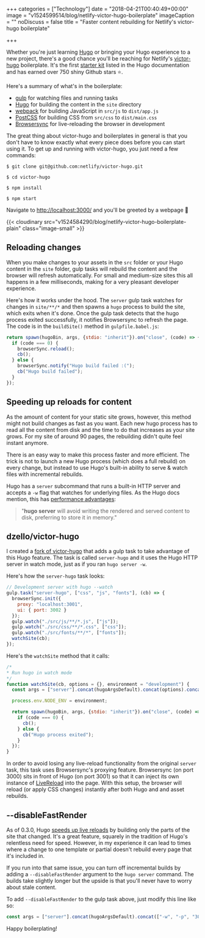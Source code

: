 +++
categories = ["Technology"]
date = "2018-04-21T00:40:49+00:00"
image = "v1524599514/blog/netlify-victor-hugo-boilerplate"
imageCaption = ""
noDiscuss = false
title = "Faster content rebuilding for Netlify's victor-hugo boilerplate"

+++

<boom>W</boom>hether you're just learning [Hugo](https://gohugo.io/) or bringing your Hugo experience to a new project, there's a good chance you'll be reaching for Netlify's [victor-hugo](https://github.com/netlify/victor-hugo) boilerplate. It's the first [starter kit](https://gohugo.io/tools/starter-kits/) listed in the Hugo documentation and has earned over 750 shiny Github stars :star:.

Here's a summary of what's in the boilerplate:

- [gulp](https://gulpjs.com/) for watching files and running tasks
- [Hugo](https://gohugo.io) for building the content in the `site` directory
- [webpack](https://webpack.js.org/) for building JavaScript in `src/js` to `dist/app.js`
- [PostCSS](http://postcss.org/) for building CSS from `src/css` to `dist/main.css`
- [Browsersync](https://browsersync.io/) for live-reloading the browser in development

The great thing about victor-hugo and boilerplates in general is that you don't have to know exactly what every piece does before you can start using it. To get up and running with victor-hugo, you just need a few commands:

```shell
$ git clone git@github.com:netlify/victor-hugo.git

$ cd victor-hugo

$ npm install

$ npm start
```

Navigate to [http://localhost:3000/](http://localhost:3000) and you'll be greeted by a webpage :tada:

{{< cloudinary src="v1524584290/blog/netlify-victor-hugo-boilerplate-plain" class="image-small" >}}

## Reloading changes

When you make changes to your assets in the `src` folder or your Hugo content in the `site` folder, gulp tasks will rebuild the content and the browser will refresh automatically. For small and medium-size sites this all happens in a few milliseconds, making for a very pleasant developer experience.

Here's how it works under the hood. The `server` gulp task watches for changes in `site/**/*` and then spawns a `hugo` process to build the site, which exits when it's done. Once the gulp task detects that the hugo process exited successfully, it notifies Browsersync to refresh the page. The code is in the `buildSite()` method in `gulpfile.babel.js`:

```javascript
return spawn(hugoBin, args, {stdio: "inherit"}).on("close", (code) => {
  if (code === 0) {
    browserSync.reload();
    cb();
  } else {
    browserSync.notify("Hugo build failed :(");
    cb("Hugo build failed");
  }
});
```

## Speeding up reloads for content

As the amount of content for your static site grows, however, this method might not build changes as fast as you want. Each new hugo process has to read all the content from disk and the time to do that increases as your site grows. For my site of around 90 pages, the rebuilding didn't quite feel instant anymore.

There is an easy way to make this process faster and more efficient. The trick is not to launch a new Hugo process (which does a full rebuild) on every change, but instead to use Hugo's built-in ability to serve & watch files with incremental rebuilds.

Hugo has a `server` subcommand that runs a built-in HTTP server and accepts a `-w` flag that watches for underlying files. As the Hugo docs mention, this has [performance advantages](https://gohugo.io/commands/hugo_server/):

> "**hugo server** will avoid writing the rendered and served content to disk, preferring to store it in memory."

## dzello/victor-hugo

I created a [fork of victor-hugo](https://github.com/dzello/victor-hugo) that adds a gulp task to take advantage of this Hugo feature. The task is called `server-hugo` and it uses the Hugo HTTP server in watch mode, just as if you ran `hugo server -w`.

Here's how the `server-hugo` task looks:

```javascript
// Development server with hugo --watch
gulp.task("server-hugo", ["css", "js", "fonts"], (cb) => {
  browserSync.init({
    proxy: "localhost:3001",
    ui: { port: 3002 }
  });
  gulp.watch("./src/js/**/*.js", ["js"]);
  gulp.watch("./src/css/**/*.css", ["css"]);
  gulp.watch("./src/fonts/**/*", ["fonts"]);
  watchSite(cb);
});
```

Here's the `watchSite` method that it calls:

```javascript
/*
* Run hugo in watch mode
*/
function watchSite(cb, options = {}, environment = "development") {
  const args = ["server"].concat(hugoArgsDefault).concat(options).concat(["-w", "-p", "3001"]);

  process.env.NODE_ENV = environment;

  return spawn(hugoBin, args, {stdio: "inherit"}).on("close", (code) => {
    if (code === 0) {
      cb();
    } else {
      cb("Hugo process exited");
    }
  });
}
```

In order to avoid losing any live-reload functionality from the original `server` task, this task uses Browsersync's proxying feature. Browsersync (on port 3000) sits in front of Hugo (on port 3001) so that it can inject its own instance of [LiveReload](http://livereload.com/) into the page. With this setup, the browser will reload (or apply CSS changes) instantly after both Hugo and and asset rebuilds.

## --disableFastRender

As of 0.3.0, Hugo [speeds up live reloads](https://gohugo.io/news/0.30-relnotes/) by building only the parts of the site that changed. It's a great feature, squarely in the tradition of Hugo's relentless need for speed. However, in my experience it can lead to times where a change to one template or partial doesn't rebuild every page that it's included in.

If you run into that same issue, you can turn off incremental builds by adding a `--disableFastRender` argument to the `hugo server` command. The builds take slightly longer but the upside is that you'll never have to worry about stale content.

To add `--disableFastRender` to the gulp task above, just modify this line like so:

```javascript
const args = ["server"].concat(hugoArgsDefault).concat(["-w", "-p", "3001", "--disableFastRender"]);
```

Happy boilerplating!

